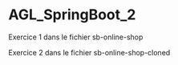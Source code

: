 # AGL_SpringBoot_2
Exercice 1 dans le fichier sb-online-shop

Exercice 2 dans le fichier sb-online-shop-cloned
